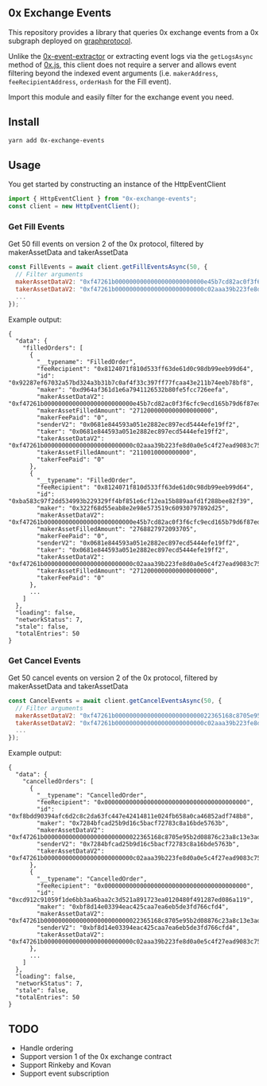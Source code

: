 ## 0x Exchange Events

This repository provides a library that queries 0x exchange events from a 0x subgraph deployed on [graphprotocol](https://thegraph.com/).

Unlike the [0x-event-extractor](https://github.com/0xTracker/0x-event-extractor) or extracting event logs via the `getLogsAsync` method of [0x.js](https://github.com/0xProject/0x-monorepo/tree/development/packages/0x.js), this client does not require a server and allows event filtering beyond the indexed event arguments (i.e. `makerAddress`, `feeRecipientAddress`, `orderHash` for the Fill event).

Import this module and easily filter for the exchange event you need.

## Install

```bash
yarn add 0x-exchange-events
```

## Usage

You get started by constructing an instance of the HttpEventClient

```js
import { HttpEventClient } from "0x-exchange-events";
const client = new HttpEventClient();
```

### Get Fill Events

Get 50 fill events on version 2 of the 0x protocol, filtered by makerAssetData and takerAssetData

```js
const FillEvents = await client.getFillEventsAsync(50, {
  // Filter arguments
  makerAssetDataV2: "0xf47261b0000000000000000000000000e45b7cd82ac0f3f6cfc9ecd165b79d6f87ed2875",
  takerAssetDataV2: "0xf47261b0000000000000000000000000c02aaa39b223fe8d0a0e5c4f27ead9083c756cc2",
  ...
});
```

Example output:

```
{
  "data": {
    "filledOrders": [
      {
        "__typename": "FilledOrder",
        "feeRecipient": "0x8124071f810d533ff63de61d0c98db99eeb99d64",
        "id": "0x92287ef67032a57bd324a3b31b7c0af4f33c397ff77fcaa43e211b74eeb78bf8",
        "maker": "0xd964af361d1e6a7941126532b80fe5fcc726eefa",
        "makerAssetDataV2": "0xf47261b0000000000000000000000000e45b7cd82ac0f3f6cfc9ecd165b79d6f87ed2875",
        "makerAssetFilledAmount": "2712000000000000000000",
        "makerFeePaid": "0",
        "senderV2": "0x0681e844593a051e2882ec897ecd5444efe19ff2",
        "taker": "0x0681e844593a051e2882ec897ecd5444efe19ff2",
        "takerAssetDataV2": "0xf47261b0000000000000000000000000c02aaa39b223fe8d0a0e5c4f27ead9083c756cc2",
        "takerAssetFilledAmount": "2110010000000000",
        "takerFeePaid": "0"
      },
      {
        "__typename": "FilledOrder",
        "feeRecipient": "0x8124071f810d533ff63de61d0c98db99eeb99d64",
        "id": "0xba583c97f2dd534993b229329ff4bf851e6cf12ea15b889aafd1f288bee82f39",
        "maker": "0x322f68d55eab8e2e98e573519c60930797892d25",
        "makerAssetDataV2": "0xf47261b0000000000000000000000000e45b7cd82ac0f3f6cfc9ecd165b79d6f87ed2875",
        "makerAssetFilledAmount": "2768827972093705",
        "makerFeePaid": "0",
        "senderV2": "0x0681e844593a051e2882ec897ecd5444efe19ff2",
        "taker": "0x0681e844593a051e2882ec897ecd5444efe19ff2",
        "takerAssetDataV2": "0xf47261b0000000000000000000000000c02aaa39b223fe8d0a0e5c4f27ead9083c756cc2",
        "takerAssetFilledAmount": "2712000000000000000000",
        "takerFeePaid": "0"
      },
      ...
    ]
  },
  "loading": false,
  "networkStatus": 7,
  "stale": false,
  "totalEntries": 50
}
```

### Get Cancel Events

Get 50 cancel events on version 2 of the 0x protocol, filtered by makerAssetData and takerAssetData

```js
const CancelEvents = await client.getCancelEventsAsync(50, {
  // Filter arguments
  makerAssetDataV2: "0xf47261b000000000000000000000000022365168c8705e95b2d08876c23a8c13e3ad72e2",
  takerAssetDataV2: "0xf47261b0000000000000000000000000c02aaa39b223fe8d0a0e5c4f27ead9083c756cc2",
  ...
});
```

Example output:

```
{
  "data": {
    "cancelledOrders": [
      {
        "__typename": "CancelledOrder",
        "feeRecipient": "0x0000000000000000000000000000000000000000",
        "id": "0xf8bdd90394afc6d2c8c2da63fc447e42414811e024fb658a0ca46852adf748b8",
        "maker": "0x7284bfcad25b9d16c5bacf72783c8a16bde5763b",
        "makerAssetDataV2": "0xf47261b000000000000000000000000022365168c8705e95b2d08876c23a8c13e3ad72e2",
        "senderV2": "0x7284bfcad25b9d16c5bacf72783c8a16bde5763b",
        "takerAssetDataV2": "0xf47261b0000000000000000000000000c02aaa39b223fe8d0a0e5c4f27ead9083c756cc2"
      },
      {
        "__typename": "CancelledOrder",
        "feeRecipient": "0x0000000000000000000000000000000000000000",
        "id": "0xcd912c91059f1de6bb3aa6baa2c3d521a891723ea0120480f491287ed086a119",
        "maker": "0xbf8d14e03394eac425caa7ea6eb5de3fd766cfd4",
        "makerAssetDataV2": "0xf47261b000000000000000000000000022365168c8705e95b2d08876c23a8c13e3ad72e2",
        "senderV2": "0xbf8d14e03394eac425caa7ea6eb5de3fd766cfd4",
        "takerAssetDataV2": "0xf47261b0000000000000000000000000c02aaa39b223fe8d0a0e5c4f27ead9083c756cc2"
      },
      ...
    ]
  },
  "loading": false,
  "networkStatus": 7,
  "stale": false,
  "totalEntries": 50
}

```

## TODO

- Handle ordering
- Support version 1 of the 0x exchange contract
- Support Rinkeby and Kovan
- Support event subscription

